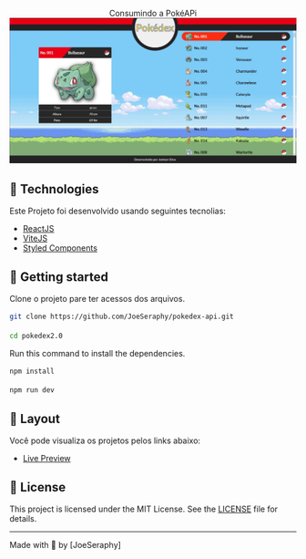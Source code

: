 <p align="center">
    Consumindo a PokéAPi
  <img alt="Cover" src=".github/cover.jpg">
</p>

## 🧪 Technologies

Este Projeto foi desenvolvido usando seguintes tecnolias:

- [ReactJS](https://reactjs.org)
- [ViteJS](https://vitejs.dev)
- [Styled Components](https://styled-components.com)

## 🚀 Getting started

Clone o projeto pare ter acessos dos arquivos.

```bash
git clone https://github.com/JoeSeraphy/pokedex-api.git

cd pokedex2.0
```

Run this command to install the dependencies.

```bash
npm install

npm run dev
```

## 🔖 Layout

Você pode visualiza os projetos pelos links abaixo:

- [Live Preview]()

## 📝 License

This project is licensed under the MIT License. See the [LICENSE](LICENSE) file for details.

---

Made with 💜 by [JoeSeraphy]
